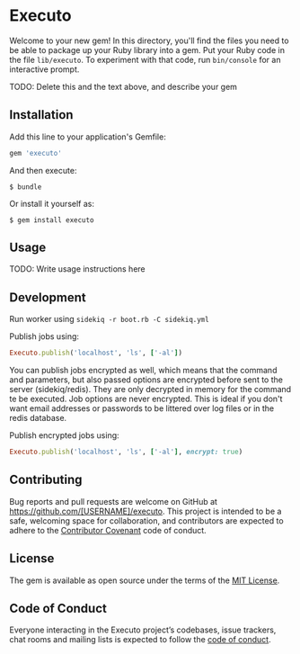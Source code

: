 # Executo

Welcome to your new gem! In this directory, you'll find the files you need to be able to package up your Ruby library into a gem. Put your Ruby code in the file `lib/executo`. To experiment with that code, run `bin/console` for an interactive prompt.

TODO: Delete this and the text above, and describe your gem

## Installation

Add this line to your application's Gemfile:

```ruby
gem 'executo'
```

And then execute:

    $ bundle

Or install it yourself as:

    $ gem install executo

## Usage

TODO: Write usage instructions here

## Development

Run worker using `sidekiq -r boot.rb -C sidekiq.yml`

Publish jobs using:
```ruby
Executo.publish('localhost', 'ls', ['-al'])
```

You can publish jobs encrypted as well, which means that the command and parameters, but also passed options are encrypted before sent to the server (sidekiq/redis).
They are only decrypted in memory for the command te be executed. Job options are never encrypted.
This is ideal if you don't want email addresses or passwords to be littered over log files or in the redis database.

Publish encrypted jobs using:
```ruby
Executo.publish('localhost', 'ls', ['-al'], encrypt: true)
```

## Contributing

Bug reports and pull requests are welcome on GitHub at https://github.com/[USERNAME]/executo. This project is intended to be a safe, welcoming space for collaboration, and contributors are expected to adhere to the [Contributor Covenant](http://contributor-covenant.org) code of conduct.

## License

The gem is available as open source under the terms of the [MIT License](https://opensource.org/licenses/MIT).

## Code of Conduct

Everyone interacting in the Executo project’s codebases, issue trackers, chat rooms and mailing lists is expected to follow the [code of conduct](https://github.com/[USERNAME]/executo/blob/master/CODE_OF_CONDUCT.md).
